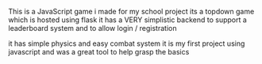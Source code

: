 This is a JavaScript game i made for my school project its a topdown game which is hosted using flask it has a VERY simplistic backend to support a leaderboard system and to allow 
login / registration 

it has simple physics and easy combat system it is my first project using javascript and was a great tool to help grasp the basics
